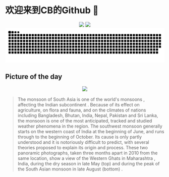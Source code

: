 
# 欢迎来到CB的Github 👋

<div align="center">
  <img height="137px" src="https://github-readme-stats.vercel.app/api?username=SuperCB&show_icons=true&theme=radical" />
  <img height="137px" src="https://github-readme-stats.vercel.app/api/top-langs/?username=SuperCB&hide_title=true&hide_border=true&layout=compact&langs_count=6&text_color=000&icon_color=fff" />
</div>


<div align="center">
    <img src="./contribution-snake/github-contribution-grid-snake.svg" />
</div>



## Picture of the day
<div align="center">
  <img width=400px src="https://upload.wikimedia.org/wikipedia/commons/thumb/1/18/MatheranPanoramaPointDrySeasonCrop.jpg/900px-MatheranPanoramaPointDrySeasonCrop.jpg" />
</div>

>The  monsoon of South Asia  is one of the world's  monsoons , affecting the  Indian subcontinent . Because of its effect on agriculture, on flora and fauna, and on the climates of nations including Bangladesh, Bhutan, India, Nepal, Pakistan and Sri Lanka, the monsoon is one of the most anticipated, tracked and studied weather phenomena in the region. The southwest monsoon generally starts on the western coast of India at the beginning of June, and runs through to the beginning of October. Its cause is only partly understood and it is notoriously difficult to predict, with several theories proposed to explain its origin and process. These two panoramic photographs, taken three months apart in 2010 from the same location, show a view of the  Western Ghats  in  Maharashtra , India, during the dry season in late May  (top)  and during the peak of the South Asian monsoon in late August  (bottom) .


